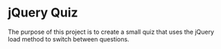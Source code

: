 # jQuery Quiz

The purpose of this project is to create a small quiz that uses the jQuery load method to switch between questions.
